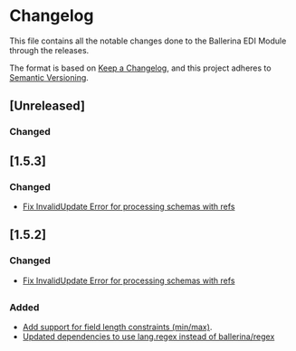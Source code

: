 # Changelog
This file contains all the notable changes done to the Ballerina EDI Module through the releases.

The format is based on [Keep a Changelog](https://keepachangelog.com/en/1.0.0/),
and this project adheres to [Semantic Versioning](https://semver.org/spec/v2.0.0.html).

## [Unreleased]

### Changed

## [1.5.3] 

### Changed
- [Fix InvalidUpdate Error for processing schemas with refs](https://github.com/ballerina-platform/ballerina-library/issues/7931)

## [1.5.2]

### Changed
- [Fix InvalidUpdate Error for processing schemas with refs](https://github.com/ballerina-platform/ballerina-library/issues/8096)

##

### Added
- [Add support for field length constraints (min/max)](https://github.com/ballerina-platform/ballerina-library/issues/5896).
- [Updated dependencies to use lang.regex instead of ballerina/regex](https://github.com/ballerina-platform/ballerina-library/issues/5941)